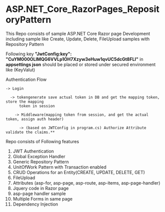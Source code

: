 # ASP.NET_Core_RazorPages_RepositoryPattern
This Repo consists of sample ASP.NET Core Razor page Development including sample like Create, Update, Delete, FileUpload samples with Repository Pattern

Following key **"JwtConfig:key": "CuYM000OLlMQG6VVLp1OH7Xzyw3eHuw1qvUC5dcGt8FLI"** in **appsettings json** should be placed or stored under secured environment like (KeyValut)

Authentication Flow


    -> Login 

      -> tokengenerate save actual token in DB and get the mapping token, store the mapping 
          token in session 
    
        -> Middleware(mapping token from session, and get the actual token, assign auth header) 
    
          -> (based on JWTConfig in program.cs) Authorize Attribute validate the claims.**

Repo consists of Following features
1. JWT Authentication
2. Global Exception Handler
3. Generic Repository Pattern
4. UnitOfWork Pattern with Transaction enabled
5. CRUD Operations for an Entity(CREATE, UPDATE, DELETE, GET)
6. FileUpload
7. Attributes (asp-for, asp-page, asp-route, asp-items, asp-page-handler)
8. Jquery code in Razor page
9. asp-page handler sample
10. Multiple Forms in same page
11. Dependency Injection
  
